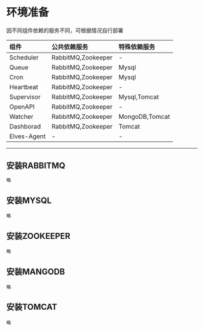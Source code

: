 # 环境准备

因不同组件依赖的服务不同，可根据情况自行部署

| **组件** | 公共依赖**服务** | 特殊依赖服务 |
| :--- | :--- | :--- |
| Scheduler | RabbitMQ,Zookeeper | - |
| Queue | RabbitMQ,Zookeeper | Mysql |
| Cron | RabbitMQ,Zookeeper | Mysql |
| Heartbeat | RabbitMQ,Zookeeper | - |
| Supervisor | RabbitMQ,Zookeeper | Mysql,Tomcat |
| OpenAPI | RabbitMQ,Zookeeper | - |
| Watcher | RabbitMQ,Zookeeper | MongoDB,Tomcat |
| Dashborad | RabbitMQ,Zookeeper | Tomcat |
| Elves-Agent | - | - |

---

## 安装RABBITMQ

```bash
略
```

## 安装MYSQL

```
略
```

## 安装ZOOKEEPER

```
略
```

## 安装MANGODB

```
略
```

## 安装TOMCAT

```
略
```



